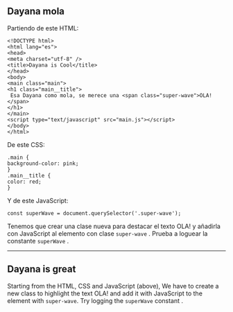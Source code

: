 ## Dayana mola

Partiendo de este HTML:

```
<!DOCTYPE html>
<html lang="es">
<head>
<meta charset="utf-8" />
<title>Dayana is Cool</title>
</head>
<body>
<main class="main">
<h1 class="main__title">
 Esa Dayana como mola, se merece una <span class="super-wave">OLA!</span>
</h1>
</main>
<script type="text/javascript" src="main.js"></script>
</body>
</html>
```


De este CSS:
```
.main { 
background-color: pink; 
}
.main__title { 
color: red; 
}
```

Y de este JavaScript:

```
const superWave = document.querySelector('.super-wave');
```

Tenemos que crear una clase nueva para destacar el texto OLA! y añadirla con JavaScript al
elemento con clase ``super-wave`` .
Prueba a loguear la constante ``superWave`` .

---

## Dayana is great

Starting from the HTML, CSS and JavaScript (above),
We have to create a new class to highlight the text OLA! and add it with JavaScript to the
element with `super-wave`.
Try logging the `superWave` constant .
